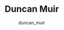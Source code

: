 ---
# this is autogenerated: do not edit
title: Duncan Muir
author: duncan_muir
layout: author-bio
jobtitle: Grad Student
bio: biophysics
type: member
excerpt: "Pinney Lab. Duncan completed his B.S. in Data Science and Biochemistry at Northeastern University. Before starting graduate school, he worked in the Structural "
header:
  teaser: /assets/images/people/bio-muir.jpg
papers: 
    - title: Evolutionary-scale enzymology enables biochemical constant prediction across a multi-peaked catalytic landscape
      excerpt: <u>Muir DF</u>, Asper GPR, Notin P, Posner JA, Marks DS, Keiser MJ, Pinney MM. __bioRxiv__. 2024 Oct 25.
      link: "https://doi.org/10.1101/2024.10.23.619915"

---